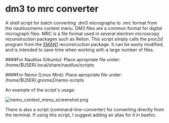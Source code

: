 # dm3 to mrc converter

A shell script for batch converting .dm3 micrographs to .mrc format from the nautilus/nemo context menu.
DM3 files are a common format for digital micrograph files. MRC is a file format used in several electron microscopy reconstruction packages such as Relion. This script simply calls the proc2d program from the <a href="http://blake.bcm.edu/emanwiki/EMAN/">EMAN1</a> reconstruction package. It can be easily modified, and is intended to save time when working with a large number of files.

####For Nautilus (Ubuntu):
Place apropriate file under:&nbsp;&nbsp;&nbsp; /home/$USER/.local/share/nautilus/scripts

####For Nemo (Linux Mint):
Place apropriate file under:&nbsp;&nbsp;&nbsp; /home/$USER/.gnome2/nemo-scripts

An example of the script's usage:

<img src="http://i.imgur.com/J5XCDF1.png" title="nemo_context_menu_screenshot.png" /></a>

There is also a script (command-line-converter) for converting directly from the terminal. If using this script, I suggest adding an alias for it in bashrc.

